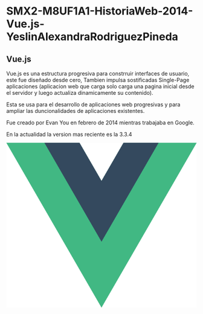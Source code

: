 # SMX2-M8UF1A1-HistoriaWeb-2014-Vue.js-YeslinAlexandraRodriguezPineda

## Vue.js
Vue.js es una estructura progresiva para constrruir interfaces de usuario, este fue diseñado desde cero, Tambien impulsa sostificadas Single-Page aplicaciones (aplicacion web que carga solo carga una pagina inicial desde el servidor y luego actualiza dinamicamente su contenido).

Esta se usa para el desarrollo de aplicaciones web progresivas y para ampliar las duncionalidades de aplicaciones existentes.

Fue creado por Evan You en febrero de 2014 mientras trabajaba en Google.

En la actualidad la version mas reciente es la 3.3.4

![Imagen nueva](https://github.com/alexandra0720/SMX2M8UF1A1HistoriaWeb2014Vue.jsAlexandraRodriguez/blob/main/logo.png "vue.js")